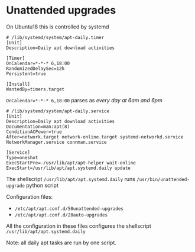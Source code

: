 # Unattended upgrades

On Ubuntu18 this is controlled by systemd

```systemd
# /lib/systemd/system/apt-daily.timer
[Unit]
Description=Daily apt download activities

[Timer]
OnCalendar=*-*-* 6,18:00
RandomizedDelaySec=12h
Persistent=true

[Install]
WantedBy=timers.target
```

`OnCalendar=*-*-* 6,18:00` parses as _every day at 6am and 6pm_

```systemd
# /lib/systemd/system/apt-daily.service
[Unit]
Description=Daily apt download activities
Documentation=man:apt(8)
ConditionACPower=true
After=network.target network-online.target systemd-networkd.service NetworkManager.service connman.service

[Service]
Type=oneshot
ExecStartPre=-/usr/lib/apt/apt-helper wait-online
ExecStart=/usr/lib/apt/apt.systemd.daily update
```

The shellscript `/usr/lib/apt/apt.systemd.daily` runs
`/usr/bin/unattended-upgrade` python script

Configuration files:

- `/etc/apt/apt.conf.d/50unattended-upgrades`
- `/etc/apt/apt.conf.d/20auto-upgrades`

All the configuration in these files configures the shellscript
`/usr/lib/apt/apt.systemd.daily`

Note: all daily apt tasks are run by one script.
